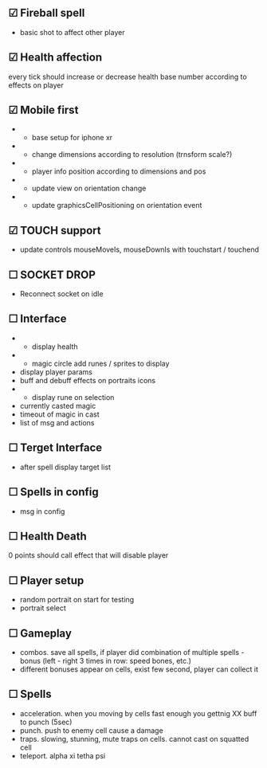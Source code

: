 
## &#9745; Fireball spell
+ basic shot to affect other player

## &#9745; Health affection
every tick should increase or decrease health base number according to effects on player

 ## &#9745; Mobile first
  - + base setup for iphone xr
  - + change dimensions according to resolution (trnsform scale?)
  - + player info position according to dimensions and pos
  - + update view on orientation change
  - + update graphicsCellPositioning on orientation event
 ## &#9745; TOUCH support
+ update controls mouseMoveIs, mouseDownIs with touchstart / touchend

## &#9744; SOCKET DROP
 - Reconnect socket on idle

## &#9744; Interface
 - + display health
 - + magic circle add runes / sprites to display
 - display player params
 - buff and debuff effects on portraits icons
 - + display rune on selection
 - currently casted magic
 - timeout of magic in cast
 - list of msg and actions

## &#9744; Terget Interface
 - after spell display target list

## &#9744; Spells in config
 - msg in config

## &#9744; Health Death
0 points should call effect that will disable player

## &#9744; Player setup
 - random portrait on start for testing
 - portrait select

 ## &#9744; Gameplay
 - combos. save all spells, if player did combination of multiple spells - bonus (left - right 3 times in row: speed bones, etc.)
 - different bonuses appear on cells, exist few second, player can collect it
 
 ## &#9744; Spells
 - acceleration. when you moving by cells fast enough you gettnig XX buff to punch (5sec)
 - punch. push to enemy cell cause a damage
 - traps. slowing, stunning, mute traps on cells. cannot cast on squatted cell
 - teleport. alpha xi tetha psi